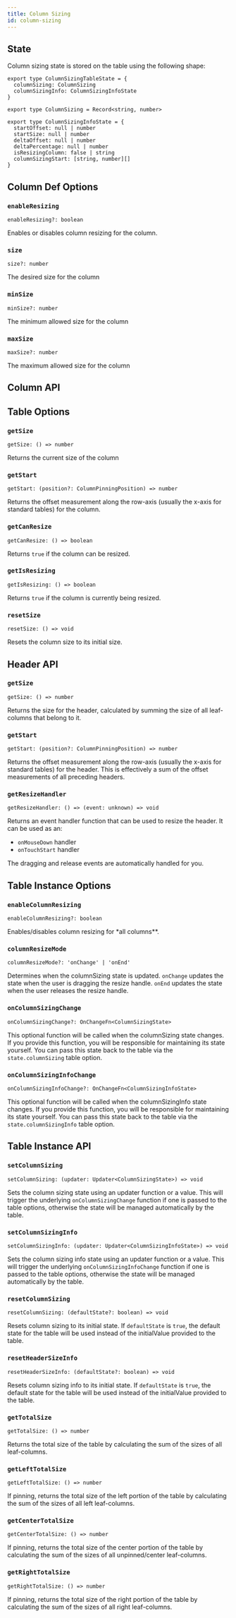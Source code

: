 ```yaml
---
title: Column Sizing
id: column-sizing
---
```


## State

Column sizing state is stored on the table using the following shape:

```tsx
export type ColumnSizingTableState = {
  columnSizing: ColumnSizing
  columnSizingInfo: ColumnSizingInfoState
}

export type ColumnSizing = Record<string, number>

export type ColumnSizingInfoState = {
  startOffset: null | number
  startSize: null | number
  deltaOffset: null | number
  deltaPercentage: null | number
  isResizingColumn: false | string
  columnSizingStart: [string, number][]
}
```

## Column Def Options

### `enableResizing`

```tsx
enableResizing?: boolean
```

Enables or disables column resizing for the column.

### `size`

```tsx
size?: number
```

The desired size for the column

### `minSize`

```tsx
minSize?: number
```

The minimum allowed size for the column

### `maxSize`

```tsx
maxSize?: number
```

The maximum allowed size for the column

## Column API

## Table Options

### `getSize`

```tsx
getSize: () => number
```

Returns the current size of the column

### `getStart`

```tsx
getStart: (position?: ColumnPinningPosition) => number
```

Returns the offset measurement along the row-axis (usually the x-axis for standard tables) for the column.

### `getCanResize`

```tsx
getCanResize: () => boolean
```

Returns `true` if the column can be resized.

### `getIsResizing`

```tsx
getIsResizing: () => boolean
```

Returns `true` if the column is currently being resized.

### `resetSize`

```tsx
resetSize: () => void
```

Resets the column size to its initial size.

## Header API

### `getSize`

```tsx
getSize: () => number
```

Returns the size for the header, calculated by summing the size of all leaf-columns that belong to it.

### `getStart`

```tsx
getStart: (position?: ColumnPinningPosition) => number
```

Returns the offset measurement along the row-axis (usually the x-axis for standard tables) for the header. This is effectively a sum of the offset measurements of all preceding headers.

### `getResizeHandler`

```tsx
getResizeHandler: () => (event: unknown) => void
```

Returns an event handler function that can be used to resize the header. It can be used as an:

- `onMouseDown` handler
- `onTouchStart` handler

The dragging and release events are automatically handled for you.

## Table Instance Options

### `enableColumnResizing`

```tsx
enableColumnResizing?: boolean
```

Enables/disables column resizing for \*all columns\*\*.

### `columnResizeMode`

```tsx
columnResizeMode?: 'onChange' | 'onEnd'
```

Determines when the columnSizing state is updated. `onChange` updates the state when the user is dragging the resize handle. `onEnd` updates the state when the user releases the resize handle.

### `onColumnSizingChange`

```tsx
onColumnSizingChange?: OnChangeFn<ColumnSizingState>
```

This optional function will be called when the columnSizing state changes. If you provide this function, you will be responsible for maintaining its state yourself. You can pass this state back to the table via the `state.columnSizing` table option.

### `onColumnSizingInfoChange`

```tsx
onColumnSizingInfoChange?: OnChangeFn<ColumnSizingInfoState>
```

This optional function will be called when the columnSizingInfo state changes. If you provide this function, you will be responsible for maintaining its state yourself. You can pass this state back to the table via the `state.columnSizingInfo` table option.

## Table Instance API

### `setColumnSizing`

```tsx
setColumnSizing: (updater: Updater<ColumnSizingState>) => void
```

Sets the column sizing state using an updater function or a value. This will trigger the underlying `onColumnSizingChange` function if one is passed to the table options, otherwise the state will be managed automatically by the table.

### `setColumnSizingInfo`

```tsx
setColumnSizingInfo: (updater: Updater<ColumnSizingInfoState>) => void
```

Sets the column sizing info state using an updater function or a value. This will trigger the underlying `onColumnSizingInfoChange` function if one is passed to the table options, otherwise the state will be managed automatically by the table.

### `resetColumnSizing`

```tsx
resetColumnSizing: (defaultState?: boolean) => void
```

Resets column sizing to its initial state. If `defaultState` is `true`, the default state for the table will be used instead of the initialValue provided to the table.

### `resetHeaderSizeInfo`

```tsx
resetHeaderSizeInfo: (defaultState?: boolean) => void
```

Resets column sizing info to its initial state. If `defaultState` is `true`, the default state for the table will be used instead of the initialValue provided to the table.

### `getTotalSize`

```tsx
getTotalSize: () => number
```

Returns the total size of the table by calculating the sum of the sizes of all leaf-columns.

### `getLeftTotalSize`

```tsx
getLeftTotalSize: () => number
```

If pinning, returns the total size of the left portion of the table by calculating the sum of the sizes of all left leaf-columns.

### `getCenterTotalSize`

```tsx
getCenterTotalSize: () => number
```

If pinning, returns the total size of the center portion of the table by calculating the sum of the sizes of all unpinned/center leaf-columns.

### `getRightTotalSize`

```tsx
getRightTotalSize: () => number
```

If pinning, returns the total size of the right portion of the table by calculating the sum of the sizes of all right leaf-columns.
